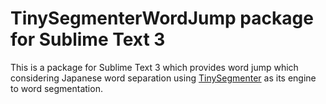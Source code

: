 TinySegmenterWordJump package for Sublime Text 3
===

This is a package for Sublime Text 3 which provides word jump which considering Japanese word separation using [TinySegmenter](http://pypi.python.org/pypi/tinysegmenter) as its engine to word segmentation.
